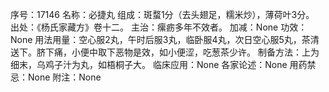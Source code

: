 序号：17146
名称：必捷丸
组成：斑蝥1分（去头翅足，糯米炒），薄荷叶3分。
出处：《杨氏家藏方》卷十二。
主治：瘰疬多年不效者。
加减：None
功效：None
用法用量：空心服2丸，午时后服3丸，临卧服4丸，次日空心服5丸，茶清送下。脐下痛，小便中取下恶物是效，如小便涩，吃葱茶少许。
制备方法：上为细末，乌鸡子汁为丸，如梧桐子大。
临床应用：None
各家论述：None
用药禁忌：None
附注：None
